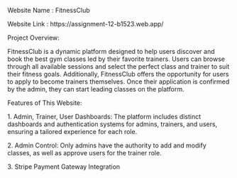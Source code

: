 <p>Website Name  : FitnessClub</p>
<p>Website Link : https://assignment-12-b1523.web.app/</p>
<p>Project Overview:</p>
<p>FitnessClub is a dynamic platform designed to help users discover and book the best gym classes led by their favorite trainers. Users can browse through all available sessions and select the perfect class and trainer to suit their fitness goals. Additionally, FitnessClub offers the opportunity for users to apply to become trainers themselves. Once their application is confirmed by the admin, they can start leading classes on the platform.</p>
<p>Features of This Website:</p>
<p>1. Admin, Trainer, User Dashboards: The platform includes distinct dashboards and authentication systems for admins, trainers, and users, ensuring a tailored experience for each role.</p>
<p>2. Admin Control: Only admins have the authority to add and modify classes, as well as approve users for the trainer role.</p>
<p>3. Stripe Payment Gateway Integration</p>
